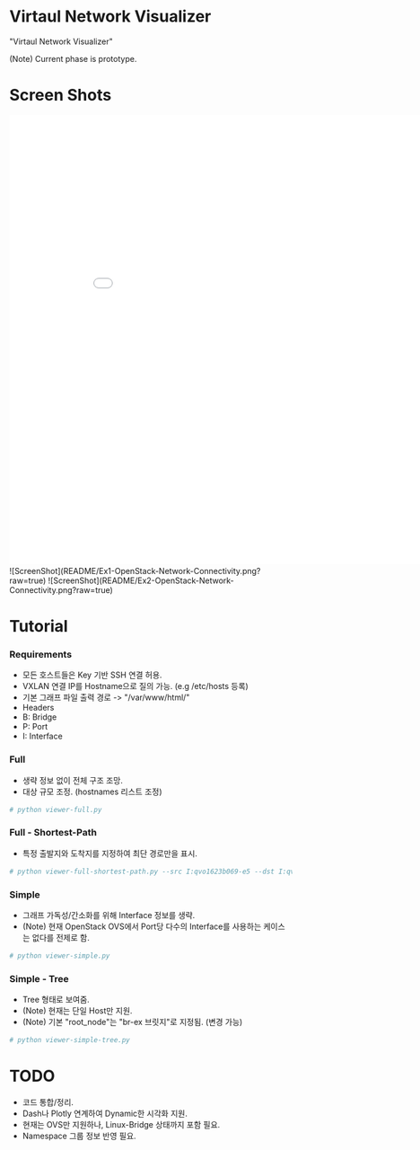 # Virtaul Network Visualizer

"Virtaul Network Visualizer"

(Note) Current phase is prototype.

# Screen Shots
<iframe width="900" height="800" frameborder="0" scrolling="no" src="//plot.ly/~call518/0.embed"></iframe>
![ScreenShot](README/Ex1-OpenStack-Network-Connectivity.png?raw=true)
![ScreenShot](README/Ex2-OpenStack-Network-Connectivity.png?raw=true)

# Tutorial

### Requirements

* 모든 호스트들은 Key 기반 SSH 연결 허용.
* VXLAN 연결 IP를 Hostname으로 질의 가능. (e.g /etc/hosts 등록)
* 기본 그래프 파일 출력 경로 -> "/var/www/html/"
* Headers
 * B: Bridge
 * P: Port
 * I: Interface

### Full

* 생략 정보 없이 전체 구조 조망.
* 대상 규모 조정. (hostnames 리스트 조정)

```bash
# python viewer-full.py
```

### Full - Shortest-Path

* 특정 출발지와 도착지를 지정하여 최단 경로만을 표시.

```bash
# python viewer-full-shortest-path.py --src I:qvo1623b069-e5 --dst I:qvob6a8f706-db
```

### Simple

* 그래프 가독성/간소화를 위해 Interface 정보를 생략.
* (Note) 현재 OpenStack OVS에서 Port당 다수의 Interface를 사용하는 케이스는 없다를 전제로 함.

```bash
# python viewer-simple.py
```

### Simple - Tree

* Tree 형태로 보여줌.
* (Note) 현재는 단일 Host만 지원.
* (Note) 기본 "root_node"는 "br-ex 브릿지"로 지정됨. (변경 가능)

```bash
# python viewer-simple-tree.py
```

# TODO

* 코드 통합/정리.
* Dash나 Plotly 연계하여 Dynamic한 시각화 지원.
* 현재는 OVS만 지원하나, Linux-Bridge 상태까지 포함 필요.
* Namespace 그룹 정보 반영 필요.
